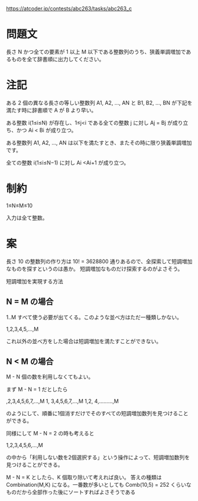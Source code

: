 https://atcoder.jp/contests/abc263/tasks/abc263_c

# 問題文
長さ N かつ全ての要素が 1 以上 M 以下である整数列のうち、狭義単調増加であるものを全て辞書順に出力してください。

# 注記
ある 2 個の異なる長さの等しい整数列 A1, A2, ..., AN と B1, B2, ..., BN が下記を満たす時に辞書順で A が B より早い。

ある整数 i(1≤i≤N) が存在し、1≤j<i である全ての整数 j に対し Aj = Bj が成り立ち、かつ Ai < Bi が成り立つ。

ある整数列 A1, A2, ..., AN は以下を満たすとき、またその時に限り狭義単調増加です。

全ての整数 i(1≤i≤N−1) に対し Ai <Ai+1 が成り立つ。

# 制約

1≤N≤M≤10

入力は全て整数。

# 案

長さ 10 の整数列の作り方は 10! = 3628800 通りあるので、全探索して短調増加なものを探すというのは愚か。
短調増加なものだけ探索するのがよさそう。

短調増加を実現する方法

## N = M の場合

1..M すべて使う必要が出てくる。このような並べ方はただ一種類しかない。

1,2,3,4,5,...,M

これ以外の並べ方をした場合は短調増加を満たすことができない。

## N < M の場合

M - N 個の数を利用しなくてもよい。

まず M - N = 1 だとしたら

 ,2,3,4,5,6,7,...,M
1,  3,4,5,6,7,...,M
1,2,  4,.........,M

のようにして、順番に1個消すだけでそのすべての短調増加数列を見つけることができる。

同様にして M - N = 2 の時も考えると

1,2,3,4,5,6,...,M

の中から「利用しない数を2個選択する」という操作によって、短調増加数列を見つけることができる。

M - N = K としたら、K 個取り除いて考えれば良い。
答えの種類は Combination(M,K) になる。一番数が多いとしても Comb(10,5) = 252 くらいなものだから全部作った後にソートすればよさそうである
